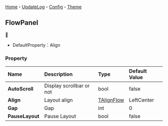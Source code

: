 ﻿[Home](../Home.md)・[UpdateLog](../UpdateLog.md)・[Config](../Config.md)・[Theme](../Theme.md)

## FlowPanel
👚

- DefaultProperty：Align

### Property

Name | Description | Type | Default Value |
:--|:--|:--|:--|
**AutoScroll** | Display scrollbar or not | bool | false |
**Align** | Layout align | [TAlignFlow](Enum.md#talignflow) | LeftCenter |
**Gap** | Gap | int | 0 |
**PauseLayout** | Pause Layout | bool | false ||